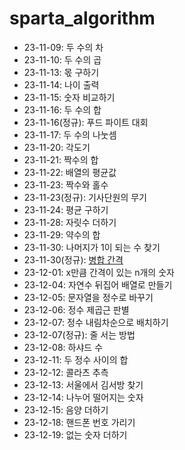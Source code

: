 # sparta_algorithm

- 23-11-09: 두 수의 차
- 23-11-10: 두 수의 곱
- 23-11-13: 몫 구하기
- 23-11-14: 나이 출력
- 23-11-15: 숫자 비교하기
- 23-11-16: 두 수의 합
- 23-11-16(정규): 푸드 파이트 대회
- 23-11-17: 두 수의 나눗셈
- 23-11-20: 각도기
- 23-11-21: 짝수의 합
- 23-11-22: 배열의 평균값
- 23-11-23: 짝수와 홀수
- 23-11-23(정규): 기사단원의 무기
- 23-11-24: 평균 구하기
- 23-11-28: 자릿수 더하기
- 23-11-29: 약수의 합
- 23-11-30: 나머지가 1이 되는 수 찾기
- 23-11-30(정규): [병합 간격](https://leetcode.com/problems/merge-intervals/)
- 23-12-01: x만큼 간격이 있는 n개의 숫자
- 23-12-04: 자연수 뒤집어 배열로 만들기
- 23-12-05: 문자열을 정수로 바꾸기
- 23-12-06: 정수 제곱근 판별
- 23-12-07: 정수 내림차순으로 배치하기
- 23-12-07(정규): 줄 서는 방법
- 23-12-08: 하샤드 수
- 23-12-11: 두 정수 사이의 합
- 23-12-12: 콜라츠 추측
- 23-12-13: 서울에서 김서방 찾기
- 23-12-14: 나누어 떨어지는 숫자
- 23-12-15: 음양 더하기
- 23-12-18: 핸드폰 번호 가리기
- 23-12-19: 없는 숫자 더하기
